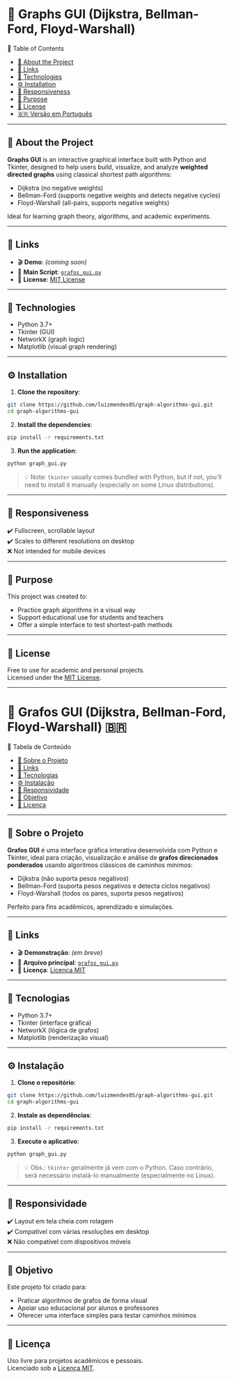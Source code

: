 # 🧠 Graphs GUI (Dijkstra, Bellman-Ford, Floyd-Warshall)

📑 Table of Contents  
- [📌 About the Project](#-about-the-project)  
- [🔗 Links](#-links)  
- [🚀 Technologies](#-technologies)  
- [⚙️ Installation](#-installation)  
- [📱 Responsiveness](#-responsiveness)  
- [🎯 Purpose](#-purpose)  
- [📝 License](#-license)  
- [🇧🇷 Versão em Português](#-grafos-gui-dijkstra-bellman-ford-floyd-warshall-)

---

## 📌 About the Project

**Graphs GUI** is an interactive graphical interface built with Python and Tkinter, designed to help users build, visualize, and analyze **weighted directed graphs** using classical shortest path algorithms:

- Dijkstra (no negative weights)
- Bellman-Ford (supports negative weights and detects negative cycles)
- Floyd-Warshall (all-pairs, supports negative weights)

Ideal for learning graph theory, algorithms, and academic experiments.

---

## 🔗 Links

- 🎬 **Demo**: *(coming soon)*  
- 📁 **Main Script**: [`grafos_gui.py`](./graph_gui.py)  
- 📄 **License**: [MIT License](https://opensource.org/licenses/MIT)

---

## 🚀 Technologies

- Python 3.7+
- Tkinter (GUI)
- NetworkX (graph logic)
- Matplotlib (visual graph rendering)

---

## ⚙️ Installation

1. **Clone the repository**:

```bash
git clone https://github.com/luizmendes05/graph-algorithms-gui.git
cd graph-algorithms-gui
```

2. **Install the dependencies**:

```bash
pip install -r requirements.txt
```

3. **Run the application**:

```bash
python graph_gui.py
```

> 💡 Note: `tkinter` usually comes bundled with Python, but if not, you'll need to install it manually (especially on some Linux distributions).

---

## 📱 Responsiveness

✔️ Fullscreen, scrollable layout  
✔️ Scales to different resolutions on desktop  
❌ Not intended for mobile devices

---

## 🎯 Purpose

This project was created to:

- Practice graph algorithms in a visual way  
- Support educational use for students and teachers  
- Offer a simple interface to test shortest-path methods

---

## 📝 License

Free to use for academic and personal projects.  
Licensed under the [MIT License](https://opensource.org/licenses/MIT).

---

# 🧠 Grafos GUI (Dijkstra, Bellman-Ford, Floyd-Warshall) 🇧🇷

📑 Tabela de Conteúdo  
- [📌 Sobre o Projeto](#-sobre-o-projeto)  
- [🔗 Links](#-links-1)  
- [🚀 Tecnologias](#-tecnologias)  
- [⚙️ Instalação](#-instalação)  
- [📱 Responsividade](#-responsividade)  
- [🎯 Objetivo](#-objetivo)  
- [📝 Licença](#-licença)  

---

## 📌 Sobre o Projeto

**Grafos GUI** é uma interface gráfica interativa desenvolvida com Python e Tkinter, ideal para criação, visualização e análise de **grafos direcionados ponderados** usando algoritmos clássicos de caminhos mínimos:

- Dijkstra (não suporta pesos negativos)
- Bellman-Ford (suporta pesos negativos e detecta ciclos negativos)
- Floyd-Warshall (todos os pares, suporta pesos negativos)

Perfeito para fins acadêmicos, aprendizado e simulações.

---

## 🔗 Links

- 🎬 **Demonstração**: *(em breve)*  
- 📁 **Arquivo principal**: [`grafos_gui.py`](./graph_gui.py)  
- 📄 **Licença**: [Licença MIT](https://opensource.org/licenses/MIT)

---

## 🚀 Tecnologias

- Python 3.7+
- Tkinter (interface gráfica)
- NetworkX (lógica de grafos)
- Matplotlib (renderização visual)

---

## ⚙️ Instalação

1. **Clone o repositório**:

```bash
git clone https://github.com/luizmendes05/graph-algorithms-gui.git
cd graph-algorithms-gui
```

2. **Instale as dependências**:

```bash
pip install -r requirements.txt
```

3. **Execute o aplicativo**:

```bash
python graph_gui.py
```

> 💡 Obs.: `tkinter` geralmente já vem com o Python. Caso contrário, será necessário instalá-lo manualmente (especialmente no Linux).

---

## 📱 Responsividade

✔️ Layout em tela cheia com rolagem  
✔️ Compatível com várias resoluções em desktop  
❌ Não compatível com dispositivos móveis

---

## 🎯 Objetivo

Este projeto foi criado para:

- Praticar algoritmos de grafos de forma visual  
- Apoiar uso educacional por alunos e professores  
- Oferecer uma interface simples para testar caminhos mínimos

---

## 📝 Licença

Uso livre para projetos acadêmicos e pessoais.  
Licenciado sob a [Licença MIT](https://opensource.org/licenses/MIT).
